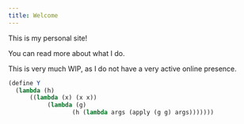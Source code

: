 ```yaml
---
title: Welcome
---
```


This is my personal site!

You can read more about what I do.

This is very much WIP, as I do not have a very active online presence.

``` Scheme
(define Y
  (lambda (h)
      ((lambda (x) (x x))
           (lambda (g)
                  (h (lambda args (apply (g g) args)))))))
```
